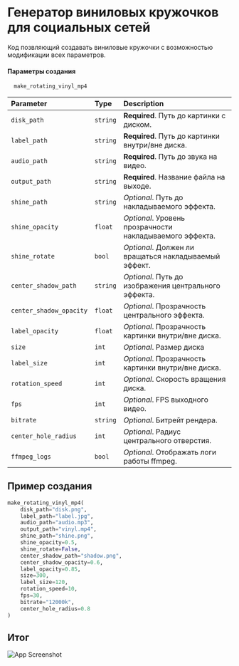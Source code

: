 
# Генератор виниловых кружочков для социальных сетей

Код позвляющий создавать виниловые кружочки с возможностью модификации всех параметров.

#### Параметры создания
```python
  make_rotating_vinyl_mp4
```

| Parameter | Type     | Description                |
| :-------- | :------- | :------------------------- |
| `disk_path` | `string` | **Required**. Путь до картинки с диском. |
| `label_path` | `string` | **Required**. Путь до картинки внутри/вне диска. |
| `audio_path` | `string` | **Required**. Путь до звука на видео. |
| `output_path` | `string` | **Required**. Название файла на выходе. |
| `shine_path` | `string` | *Optional*. Путь до накладываемого эффекта. |
| `shine_opacity` | `float` | *Optional*. Уровень прозрачности накладываемого эффекта. |
| `shine_rotate` | `bool` | *Optional*. Должен ли вращаться накладываемый эффект. |
| `center_shadow_path` | `string` | *Optional*. Путь до изображения центрального эффекта. |
| `center_shadow_opacity` | `float`| *Optional*. Прозрачность центрального эффекта. |
| `label_opacity` | `float` | *Optional*. Прозрачность картинки внутри/вне диска. |
| `size` | `int` | *Optional*. Размер диска |
| `label_size` | `int` | *Optional*. Прозрачность картинки внутри/вне диска. |
| `rotation_speed` | `int` | *Optional*. Скорость вращения диска. |
| `fps` | `int` | *Optional*. FPS выходного видео. |
| `bitrate` | `string` | *Optional*. Битрейт рендера. |
| `center_hole_radius` | `int` | *Optional*. Радиус центрального отверстия. |
| `ffmpeg_logs` | `bool` | *Optional*. Отображать логи работы ffmpeg. |


## Пример создания

```python
make_rotating_vinyl_mp4(
    disk_path="disk.png",
    label_path="label.jpg",
    audio_path="audio.mp3",
    output_path="vinyl.mp4",
    shine_path="shine.png",
    shine_opacity=0.5,
    shine_rotate=False,
    center_shadow_path="shadow.png",
    center_shadow_opacity=0.6,
    label_opacity=0.85,
    size=300,
    label_size=120,
    rotation_speed=10,
    fps=30,
    bitrate="12000k",
    center_hole_radius=0.8
)
```


## Итог
![App Screenshot](https://imgur.com/a/Hklvd2q)
